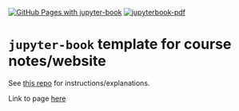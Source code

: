 [![GitHub Pages with jupyter-book](../../actions/workflows/jupyterbook-ghpages.yml/badge.svg)](../../actions/workflows/jupyterbook-ghpages.yml)
[![jupyterbook-pdf](../../actions/workflows/jupyterbook-pdf.yml/badge.svg)](../../actions/workflows/jupyterbook-pdf.yml)


# `jupyter-book` template for course notes/website

See [this repo](https://github.com/gamma-opt/jb_instructions) for instructions/explanations.

Link to page [here](https://gamma-opt.github.io/spro-notes/)
